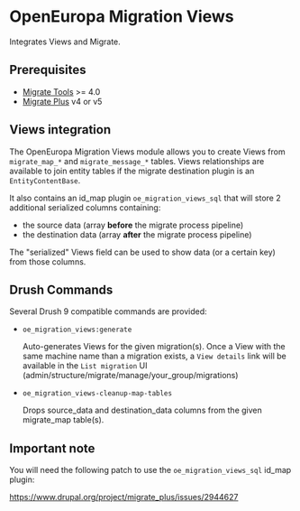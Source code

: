 # OpenEuropa Migration Views

Integrates Views and Migrate.

## Prerequisites

* [Migrate Tools](https://www.drupal.org/project/migrate_tools) >= 4.0
* [Migrate Plus](https://www.drupal.org/project/migrate_plus) v4 or v5

## Views integration

The OpenEuropa Migration Views module allows you to create Views from `migrate_map_*` and `migrate_message_*` tables.
Views relationships are available to join entity tables if the migrate destination plugin is an `EntityContentBase`.

It also contains an id_map plugin `oe_migration_views_sql` that will store 2 additional serialized columns containing:
- the source data (array **before** the migrate process pipeline)
- the destination data (array **after** the migrate process pipeline)

The "serialized" Views field can be used to show data (or a certain key) from those columns.

## Drush Commands

Several Drush 9 compatible commands are provided:

- `oe_migration_views:generate`

    Auto-generates Views for the given migration(s).
    Once a View with the same machine name than a migration exists, a `View details` link will be available
    in the `List migration` UI (admin/structure/migrate/manage/your_group/migrations)

- `oe_migration_views-cleanup-map-tables`

    Drops source_data and destination_data columns from the given migrate_map table(s).

## Important note

You will need the following patch to use the `oe_migration_views_sql` id_map plugin:

https://www.drupal.org/project/migrate_plus/issues/2944627
